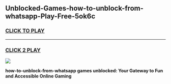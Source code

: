 
## Unblocked-Games-how-to-unblock-from-whatsapp-Play-Free-5ok6c
<h3>
<a href="https://premium76.site?title=how-to-unblock-from-whatsapp&ref=20M">CLICK TO PLAY</a></h3>
<hr>

<h3>
<a href="https://premium76.site?title=how-to-unblock-from-whatsapp&ref=20M">CLICK 2 PLAY</a>
  
</h3>

<a href="https://premium76.site?title=how-to-unblock-from-whatsapp&ref=19M"><img src="https://clearcache.store/games.png"></a>


**how-to-unblock-from-whatsapp games unblocked: Your Gateway to Fun and Accessible Online Gaming**
